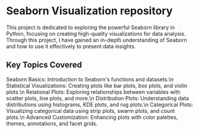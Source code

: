 # Seaborn Visualization repository 
This project is dedicated to exploring the powerful Seaborn library in Python, focusing on creating high-quality visualizations for data analysis. Through this project, I have gained an in-depth understanding of Seaborn and how to use it effectively to present data insights.
## Key Topics Covered
Seaborn Basics: Introduction to Seaborn's functions and datasets.\n
Statistical Visualizations: Creating plots like bar plots, box plots, and violin plots.\n
Relational Plots: Exploring relationships between variables with scatter plots, line plots, and more.\n
Distribution Plots: Understanding data distributions using histograms, KDE plots, and rug plots.\n
Categorical Plots: Visualizing categorical data using strip plots, swarm plots, and count plots.\n
Advanced Customization: Enhancing plots with color palettes, themes, annotations, and facet grids.